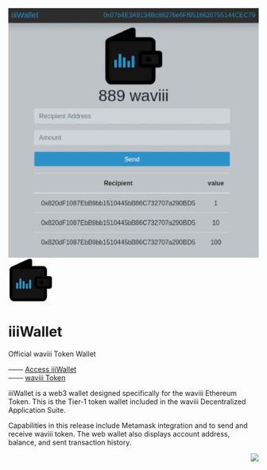 <img align="right" src="src/iiiWalletv1.png">

![iiiWallet_logo](src/iiiWallet_small.png) 
# iiiWallet 

Official waviii Token Wallet

─── [Access iiiWallet](https://etherscan.io/token/0xBA00868912Af1a409F11E9c2B5d3a9376Cb3C2E2)<br />
─── [waviii Token](https://github.com/luc1dLife/waviii)

iiiWallet is a web3 wallet designed specifically for the waviii Ethereum Token. This is the Tier-1 token wallet included in the waviii Decentralized Application Suite. 

Capabilities in this release include Metamask integration and to send and receive waviii token. The web wallet also displays account address, balance, and sent transaction history.

<a href=""><img align="right" src="https://img.shields.io/badge/iiiWallet-Tier--1-%232c91c8"></a>
